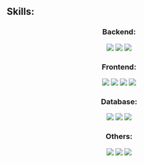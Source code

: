 ## Skills:

<center>

### Backend:

<div text-align="justify">
<img src="https://img.shields.io/badge/dotnet-20232A?style=for-the-badge&logo=dotnet&logoColor=61fbb8" />
<img src="https://img.shields.io/badge/node.js-20232A?style=for-the-badge&logo=node.js&logoColor=61fbb8" />
<img src="https://img.shields.io/badge/NestJs-20232A?style=for-the-badge&logo=nestjs&logoColor=61fbb8" />
</div>

### Frontend:

<div text-align="justify">
<img src="https://img.shields.io/badge/React-20232A?style=for-the-badge&logo=react&logoColor=61fbb8" />
<img src="https://img.shields.io/badge/NextJs-20232A?style=for-the-badge&logo=next.js&logoColor=61fbb8" />
<img src="https://img.shields.io/badge/html5-20232A?style=for-the-badge&logo=html5&logoColor=61fbb8" />
<img src="https://img.shields.io/badge/css3-20232A?style=for-the-badge&logo=css3&logoColor=61fbb8" />
</div>

### Database:

<div text-align="justify">
<img src="https://img.shields.io/badge/postgres-20232A?style=for-the-badge&logo=postgresql&logoColor=61fbb8" />
<img src="https://img.shields.io/badge/MongoDb-20232A?style=for-the-badge&logo=mongodb&logoColor=61fbb8" />
<img src="https://img.shields.io/badge/Sql Server-20232A?style=for-the-badge&logo=microsoft-sql-server&logoColor=61fbb8" />
</div>

### Others:

<div text-align="justify">
<img src="https://img.shields.io/badge/Redux-20232A?style=for-the-badge&logo=redux&logoColor=61fbb8" />
<img src="https://img.shields.io/badge/Rabbitmq-20232A?style=for-the-badge&logo=rabbitmq&logoColor=61fbb8" />
<img src="https://img.shields.io/badge/Redis-20232A?style=for-the-badge&logo=redis&logoColor=61fbb8" />
</div>
